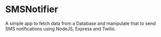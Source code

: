 # SMSNotifier
A simple app to fetch data from a Database and manipulate that to send SMS notifications using NodeJS, Express and Twilio.
